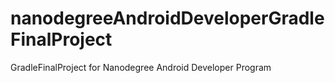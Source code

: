 # nanodegreeAndroidDeveloperGradleFinalProject
GradleFinalProject for Nanodegree Android Developer Program
